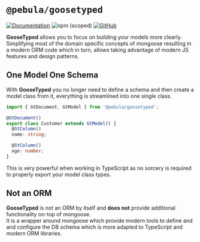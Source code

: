 # `@pebula/goosetyped`

[![Documentation](https://img.shields.io/badge/Documentation-9cf?style=for-the-badge)](https://pebula.github.io/node/goosetyped/)   ![npm (scoped)](https://img.shields.io/npm/v/@pebula/goosetyped?color=green&style=for-the-badge)  [![GitHub](https://img.shields.io/badge/Source_Code-green?style=for-the-badge&logo=github)](https://github.com/pebula/node/tree/master/libs/goosetyped)


**GooseTyped** allows you to focus on building your models more clearly. Simplifying most of the domain
specific concepts of mongoose resulting in a modern ORM code which in turn, allows taking advantage of modern JS features and
design patterns.

## One Model One Schema

With **GooseTyped** you no longer need to define a schema and then create a model class from it, everything is streamlined
into one single class.

```ts
import { GtDocument, GtModel } from '@pebula/goosetyped';

@GtDocument()
export class Customer extends GtModel() {
  @GtColumn()
  name: string;

  @GtColumn()
  age: number;
}
```

This is very powerful when working in TypeScript as no sorcery is required to properly export your model class types.

## Not an ORM

**GooseTyped** is not an ORM by itself and **does not** provide additional functionality on-top of mongoose.  
It is a wrapper around mongoose which provide modern tools to define and and configure the DB schema which is
more adapted to TypeScript and modern ORM libraries.


